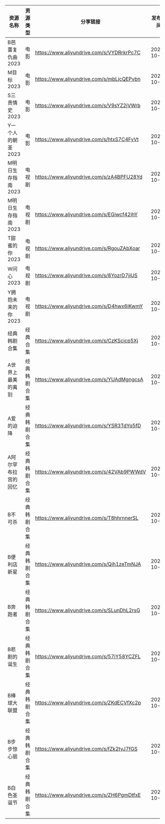 | 资源名称        | 资源类型   | 分享链接                                      | 发布时间       |
| ----------- | ------ | ----------------------------------------- | ---------- |
| B芭蕾复仇曲2023  | 电影     | https://www.aliyundrive.com/s/VYDRrkrPc7C | 2023-10-08 |
| M目标2023     | 电影     | https://www.aliyundrive.com/s/mbLjcQEPvbn | 2023-10-08 |
| S三贵情史2023   | 电影     | https://www.aliyundrive.com/s/V9sYZ2jVWrb | 2023-10-08 |
| Y一个人的朝圣2023 | 电影     | https://www.aliyundrive.com/s/htxS7C4FyVt | 2023-10-08 |
| M明日生存指南2023 | 电视剧    | https://www.aliyundrive.com/s/zA4BPFU28Yd | 2023-10-08 |
| M明日生存指南2023 | 电视剧    | https://www.aliyundrive.com/s/EGiwcf42jhY | 2023-10-08 |
| T甜蜜的你2023   | 电视剧    | https://www.aliyundrive.com/s/RgouZAbXoar | 2023-10-08 |
| W问心2023     | 电视剧    | https://www.aliyundrive.com/s/8YozrD7jiUS | 2023-10-08 |
| Y拥抱未来的你2023 | 电视剧    | https://www.aliyundrive.com/s/D4hwx6iKwmY | 2023-10-08 |
| 经典韩剧合集      | 经典合集   | https://www.aliyundrive.com/s/CzKScicp5Xj | 2023-10-08 |
| A世界上最美的离别   | 经典韩剧合集 | https://www.aliyundrive.com/s/YUAdMgngcsA | 2023-10-08 |
| A爱的迫降       | 经典韩剧合集 | https://www.aliyundrive.com/s/YSR3TdYq5fD | 2023-10-08 |
| A阿尔罕布拉宫的回忆  | 经典韩剧合集 | https://www.aliyundrive.com/s/42VAb9PWWdV | 2023-10-08 |
| B不可杀        | 经典韩剧合集 | https://www.aliyundrive.com/s/T8hhrnnerSL | 2023-10-08 |
| B便利店新星      | 经典韩剧合集 | https://www.aliyundrive.com/s/Qjh1zeTmNJA | 2023-10-08 |
| B奔跑者        | 经典韩剧合集 | https://www.aliyundrive.com/s/SLunDhL2rsG | 2023-10-08 |
| B悲剧的诞生      | 经典韩剧合集 | https://www.aliyundrive.com/s/57iY58YCZFL | 2023-10-08 |
| B棒球大联盟      | 经典韩剧合集 | https://www.aliyundrive.com/s/ZKdECVfXc2p | 2023-10-08 |
| B步步惊心丽      | 经典韩剧合集 | https://www.aliyundrive.com/s/fZk2tyJ7fGS | 2023-10-08 |
| B白色圣诞节      | 经典韩剧合集 | https://www.aliyundrive.com/s/ZH6PgmDtfxE | 2023-10-08 |
